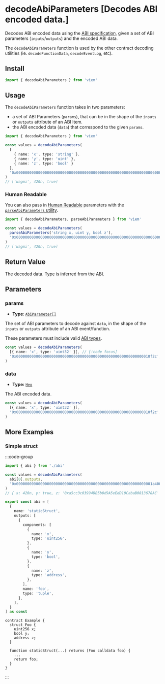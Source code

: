 # decodeAbiParameters [Decodes ABI encoded data.]

Decodes ABI encoded data using the [ABI specification](https://solidity.readthedocs.io/en/latest/abi-spec.html), given a set of ABI parameters (`inputs`/`outputs`) and the encoded ABI data.

The `decodeAbiParameters` function is used by the other contract decoding utilities (ie. `decodeFunctionData`, `decodeEventLog`, etc).

## Install

```ts
import { decodeAbiParameters } from 'viem'
```

## Usage

The `decodeAbiParameters` function takes in two parameters:

- a set of ABI Parameters (`params`), that can be in the shape of the `inputs` or `outputs` attribute of an ABI Item.
- the ABI encoded data (`data`) that correspond to the given `params`.

```ts
import { decodeAbiParameters } from 'viem'

const values = decodeAbiParameters(
  [
    { name: 'x', type: 'string' },
    { name: 'y', type: 'uint' },
    { name: 'z', type: 'bool' }
  ],
  '0x000000000000000000000000000000000000000000000000000000000000006000000000000000000000000000000000000000000000000000000000000001a4000000000000000000000000000000000000000000000000000000000000000100000000000000000000000000000000000000000000000000000000000000057761676d69000000000000000000000000000000000000000000000000000000',
)
// ['wagmi', 420n, true]
```

### Human Readable

You can also pass in [Human Readable](/docs/glossary/terms.html#human-readable-abi) parameters with the [`parseAbiParameters` utility](/docs/abi/parseAbiParameters).

```ts
import { decodeAbiParameters, parseAbiParameters } from 'viem'

const values = decodeAbiParameters(
  parseAbiParameters('string x, uint y, bool z'),
  '0x000000000000000000000000000000000000000000000000000000000000006000000000000000000000000000000000000000000000000000000000000001a4000000000000000000000000000000000000000000000000000000000000000100000000000000000000000000000000000000000000000000000000000000057761676d69000000000000000000000000000000000000000000000000000000'
)
// ['wagmi', 420n, true]
```

## Return Value

The decoded data. Type is inferred from the ABI.

## Parameters

### params

- **Type**: [`AbiParameter[]`](/docs/glossary/types.html#abiparameter)

The set of ABI parameters to decode against `data`, in the shape of the `inputs` or `outputs` attribute of an ABI event/function.

These parameters must include valid [ABI types](https://docs.soliditylang.org/en/develop/abi-spec.html#types).

```ts
const values = decodeAbiParameters(
  [{ name: 'x', type: 'uint32' }], // [!code focus]
  '0x0000000000000000000000000000000000000000000000000000000000010f2c',
)
```

### data

- **Type:** [`Hex`](/docs/glossary/types#hex)

The ABI encoded data.

```ts
const values = decodeAbiParameters(
  [{ name: 'x', type: 'uint32' }],
  '0x0000000000000000000000000000000000000000000000000000000000010f2c', // [!code focus]
)
```

## More Examples

### Simple struct

:::code-group

```ts [example.ts]
import { abi } from './abi'

const values = decodeAbiParameters(
  abi[0].outputs,
  '0x00000000000000000000000000000000000000000000000000000000000001a40000000000000000000000000000000000000000000000000000000000000001000000000000000000000000a5cc3c03994db5b0d9a5eedd10cabab0813678ac',
)
// { x: 420n, y: true, z: '0xa5cc3c03994DB5b0d9A5eEdD10CabaB0813678AC' }
```

```ts [abi.ts]
export const abi = [
  {
    name: 'staticStruct',
    outputs: [
      {
        components: [
          {
            name: 'x',
            type: 'uint256',
          },
          {
            name: 'y',
            type: 'bool',
          },
          {
            name: 'z',
            type: 'address',
          },
        ],
        name: 'foo',
        type: 'tuple',
      },
    ],
  }
] as const
```

```solidity [Example.sol]
contract Example {
  struct Foo {
    uint256 x;
    bool y;
    address z;
  }

  function staticStruct(...) returns (Foo calldata foo) { 
    ... 
    return foo;
  }
}
```

:::